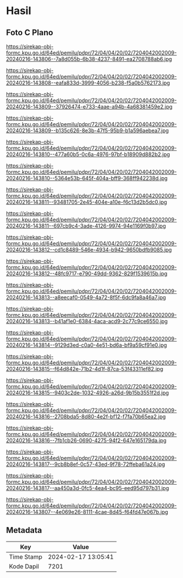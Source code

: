 # Hasil

## Foto C Plano

https://sirekap-obj-formc.kpu.go.id/64ed/pemilu/pdpr/72/04/04/20/02/7204042002009-20240216-143806--7a8d055b-6b38-4237-8491-ea2708788ab6.jpg

https://sirekap-obj-formc.kpu.go.id/64ed/pemilu/pdpr/72/04/04/20/02/7204042002009-20240216-143808--eafa833d-3999-4056-b238-f5a0b5762173.jpg

https://sirekap-obj-formc.kpu.go.id/64ed/pemilu/pdpr/72/04/04/20/02/7204042002009-20240216-143809--37926474-e733-4aae-a94b-4a68381459e2.jpg

https://sirekap-obj-formc.kpu.go.id/64ed/pemilu/pdpr/72/04/04/20/02/7204042002009-20240216-143809--b135c626-8e3b-47f5-95b9-b1a596aebea7.jpg

https://sirekap-obj-formc.kpu.go.id/64ed/pemilu/pdpr/72/04/04/20/02/7204042002009-20240216-143810--477a60b5-0c6a-4976-97bf-b18909d882b2.jpg

https://sirekap-obj-formc.kpu.go.id/64ed/pemilu/pdpr/72/04/04/20/02/7204042002009-20240216-143810--5364e53b-645f-404a-bff9-368ff942238d.jpg

https://sirekap-obj-formc.kpu.go.id/64ed/pemilu/pdpr/72/04/04/20/02/7204042002009-20240216-143811--93481705-2e45-404e-a10e-f6c13d2b5dc0.jpg

https://sirekap-obj-formc.kpu.go.id/64ed/pemilu/pdpr/72/04/04/20/02/7204042002009-20240216-143811--697cb9c4-3ade-4126-9974-94e1169f0b97.jpg

https://sirekap-obj-formc.kpu.go.id/64ed/pemilu/pdpr/72/04/04/20/02/7204042002009-20240216-143812--cd1c8489-546e-4934-b942-9650bdfb9085.jpg

https://sirekap-obj-formc.kpu.go.id/64ed/pemilu/pdpr/72/04/04/20/02/7204042002009-20240216-143812--48fc9717-e790-49dd-9362-829f1539615b.jpg

https://sirekap-obj-formc.kpu.go.id/64ed/pemilu/pdpr/72/04/04/20/02/7204042002009-20240216-143813--a8eecaf0-0549-4a72-8f5f-6dc9fa8a46a7.jpg

https://sirekap-obj-formc.kpu.go.id/64ed/pemilu/pdpr/72/04/04/20/02/7204042002009-20240216-143813--b41af1e0-6384-4aca-acd9-2c77c9ce6550.jpg

https://sirekap-obj-formc.kpu.go.id/64ed/pemilu/pdpr/72/04/04/20/02/7204042002009-20240216-143814--9129d3ed-c0a0-4e51-bd6a-bf9a59cf91e0.jpg

https://sirekap-obj-formc.kpu.go.id/64ed/pemilu/pdpr/72/04/04/20/02/7204042002009-20240216-143815--f64d842e-71b2-4d1f-87ca-53f43311ef82.jpg

https://sirekap-obj-formc.kpu.go.id/64ed/pemilu/pdpr/72/04/04/20/02/7204042002009-20240216-143815--9403c2de-1032-4926-a26d-9b15b3551f2d.jpg

https://sirekap-obj-formc.kpu.go.id/64ed/pemilu/pdpr/72/04/04/20/02/7204042002009-20240216-143816--2708bda5-8d80-4e2f-bf12-f7fa70b65ea2.jpg

https://sirekap-obj-formc.kpu.go.id/64ed/pemilu/pdpr/72/04/04/20/02/7204042002009-20240216-143816--7fb1cb26-0690-4275-94f2-647e165179da.jpg

https://sirekap-obj-formc.kpu.go.id/64ed/pemilu/pdpr/72/04/04/20/02/7204042002009-20240216-143817--9cb8b8ef-0c57-43ed-9f78-72ffeba61a24.jpg

https://sirekap-obj-formc.kpu.go.id/64ed/pemilu/pdpr/72/04/04/20/02/7204042002009-20240216-143817--aa450a3d-0fc5-4ea4-bc95-eed95d797b31.jpg

https://sirekap-obj-formc.kpu.go.id/64ed/pemilu/pdpr/72/04/04/20/02/7204042002009-20240216-143807--4e069e26-8111-4cae-8d45-f64fd47e067b.jpg


## Metadata

| Key        | Value               |
| ---------- | ------------------- |
| Time Stamp | 2024-02-17 13:05:41 |
| Kode Dapil | 7201                |



